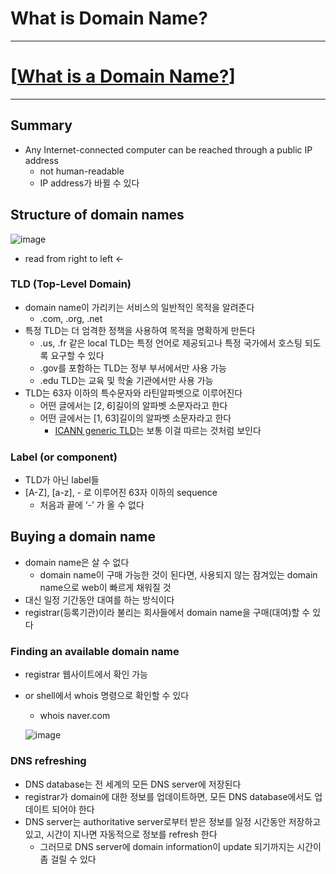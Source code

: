# What is Domain Name?

---

# [[What is a Domain Name?](https://developer.mozilla.org/en-US/docs/Learn/Common_questions/Web_mechanics/What_is_a_domain_name)]

---

## Summary

- Any Internet-connected computer can be reached through a public IP address
    - not human-readable
    - IP address가 바뀔 수 있다

## Structure of domain names

![image](https://github.com/AFpine/backend-newbs/assets/55616895/2179e42d-72f5-406f-86c5-42e522298292)

- read from right to left ←

### TLD (Top-Level Domain)

- domain name이 가리키는 서비스의 일반적인 목적을 알려준다
    - .com, .org, .net
- 특정 TLD는 더 엄격한 정책을 사용하여 목적을 명확하게 만든다
    - .us, .fr 같은 local TLD는 특정 언어로 제공되고나 특정 국가에서 호스팅 되도록 요구할 수 있다
    - .gov를 포함하는 TLD는 정부 부서에서만 사용 가능
    - .edu TLD는 교육 및 학술 기관에서만 사용 가능
- TLD는 63자 이하의 특수문자와 라틴알파벳으로 이루어진다
    - 어떤 글에서는 [2, 6]길이의 알파벳 소문자라고 한다
    - 어떤 글에서는 [1, 63]길이의 알파벳 소문자라고 한다
        - [ICANN generic TLD](https://en.wikipedia.org/wiki/List_of_Internet_top-level_domains)는 보통 이걸 따르는 것처럼 보인다

### Label (or component)

- TLD가 아닌 label들
- [A-Z], [a-z], - 로 이루어진 63자 이하의 sequence
    - 처음과 끝에 ‘-’ 가 올 수 없다

## Buying a domain name

- domain name은 살 수 없다
    - domain name이 구매 가능한 것이 된다면, 사용되지 않는 잠겨있는 domain name으로 web이 빠르게 채워질 것
- 대신 일정 기간동안 대여를 하는 방식이다
- registrar(등록기관)이라 불리는 회사들에서 domain name을 구매(대여)할 수 있다

### Finding an available domain name

- registrar 웹사이트에서 확인 가능
- or shell에서 whois 명령으로 확인할 수 있다
    - whois naver.com
    
    ![image](https://github.com/AFpine/backend-newbs/assets/55616895/ffe7ca43-574d-4a22-8e2b-190e9a9891e9)


### DNS refreshing

- DNS database는 전 세계의 모든 DNS server에 저장된다
- registrar가 domain에 대한 정보를 업데이트하면, 모든 DNS database에서도 업데이트 되어야 한다
- DNS server는 authoritative server로부터 받은 정보를 일정 시간동안 저장하고 있고, 시간이 지나면 자동적으로 정보를 refresh 한다
    - 그러므로 DNS server에 domain information이 update 되기까지는 시간이 좀 걸릴 수 있다
